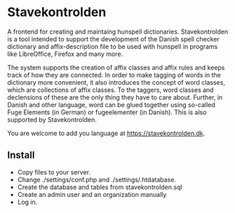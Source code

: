 # Stavekontrolden
A frontend for creating and maintaing hunspell dictionaries.
Stavekontrolden is a tool intended to support the development of the Danish spell checker dictionary and affix-description file to be used with hunspell in programs like LibreOffice, Firefox and many more.

The system supports the creation of affix classes and affix rules and keeps track of how they are connected. In order to make tagging of words in the dictionary more convenient, it also introduces the concept of word classes, which are collections of affix classes. To the taggers, word classes and declensions of these are the only thing they have to care about. Further, in Danish and other language, word can be glued together using so-called Fuge Elements (in German) or fugeelementer (in Danish). This is also supported by Stavekontrolden.

You are welcome to add you language at https://stavekontrolden.dk. 

## Install
- Copy files to your server. 
- Change ./settings/conf.php and ./settings/.htdatabase.
- Create the database and tables from stavekontrolden.sql 
- Create an admin user and an organization manually
- Log in.
